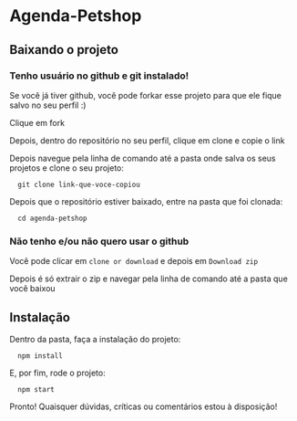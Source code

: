 # Agenda-Petshop

## Baixando o projeto

### Tenho usuário no github e git instalado!

Se você já tiver github, você pode forkar esse projeto para que ele fique salvo no seu perfil :)

Clique em fork

Depois, dentro do repositório no seu perfil, clique em clone e copie o link

Depois navegue pela linha de comando até a pasta onde salva os seus projetos e clone o seu projeto:

```
  git clone link-que-voce-copiou
```

Depois que o repositório estiver baixado, entre na pasta que foi clonada:

```
  cd agenda-petshop
```

### Não tenho e/ou não quero usar o github

Você pode clicar em `clone or download` e depois em `Download zip`

Depois é só extrair o zip e navegar pela linha de comando até a pasta que você baixou

## Instalação

Dentro da pasta, faça a instalação do projeto:

```
  npm install
```

E, por fim, rode o projeto:

```
  npm start
```


Pronto! Quaisquer dúvidas, críticas ou comentários estou à disposição!
